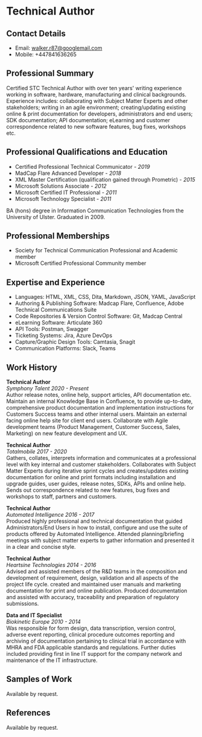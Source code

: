 # Technical Author   

## Contact Details
- Email: walker.r87@googlemail.com
- Mobile: +447841636265

## Professional Summary

Certified STC Technical Author with over ten years' writing experience working in software, hardware, manufacturing and clinical backgrounds.  Experience includes: collaborating with Subject Matter Experts and other stakeholders; writing in an agile environment; creating/updating existing online & print documentation for developers, administrators and end users; SDK documentation; API documentation; eLearning and customer correspondence related to new software features, bug fixes, workshops etc.

## Professional Qualifications and Education

- Certified Professional Technical Communicator - *2019*
- MadCap Flare Advanced Developer - *2018*
- XML Master Certification (qualification gained through Prometric) - *2015*
- Microsoft Solutions Associate - *2012*
- Microsoft Certified IT Professional - *2011*
- Microsoft Technology Specialist - *2011*

BA (hons) degree in Information Communication Technologies from the University of Ulster.  Graduated in 2009.

## Professional Memberships

- Society for Technical Communication Professional and Academic member
- Microsoft Certified Professional Community member

## Expertise and Experience

- Languages: HTML, XML, CSS, Dita, Markdown, JSON, YAML, JavaScript
- Authoring & Publishing Software: Madcap Flare, Confluence, Adobe Technical Communications Suite
- Code Repositories & Version Control Software: Git, Madcap Central
- eLearning Software: Articulate 360
- API Tools: Postman, Swagger
- Ticketing Systems: Jira, Azure DevOps
- Capture/Graphic Design Tools: Camtasia, Snagit
- Communication Platforms: Slack, Teams

## Work History

**Technical Author**<br/>
*Symphony Talent 2020 - Present*<br/>
Author release notes, online help, support articles, API documentation etc.  Maintain an internal Knowledge Base in Confluence, to provide up-to-date, comprehensive product documentation and implementation instructions for Customers Success teams and other internal users.  Maintain an external facing online help site for client end users.  Collaborate with Agile development teams (Product Management, Customer Success, Sales, Marketing) on new feature development and UX.

**Technical Author**<br/>
*Totalmobile 2017 - 2020*<br/>
Gathers, collates, interprets information and communicates at a professional level with key internal and customer stakeholders.  Collaborates with Subject Matter Experts during iterative sprint cycles and creates/updates existing documentation for online and print formats including installation and upgrade guides, user guides, release notes, SDKs, APIs and online help. Sends out correspondence related to new features, bug fixes and workshops to staff, partners and customers.

**Technical Author**<br/>
*Automated Intelligence 2016 - 2017*<br/>
Produced highly professional and technical documentation that guided Administrators/End Users in how to install, configure and use the suite of products offered by Automated Intelligence.  Attended planning/briefing meetings with subject matter experts to gather information and presented it in a clear and concise style.

**Technical Author**<br/>
*Heartsine Technologies 2014 - 2016*<br/>
Advised and assisted members of the R&D teams in the composition and development of requirement, design, validation and all aspects of the project life cycle.  created and maintained user manuals and marketing documentation for print and online publication.  Produced documentation and assisted with accuracy, traceability and preparation of regulatory submissions.

**Data and IT Specialist**<br/>
*Biokinetic Europe 2010 - 2014*<br/>
Was responsible for form design, data transcription, version control, adverse event reporting, clinical procedure outcomes reporting and archiving of documentation pertaining to clinical trial in accordance with MHRA and FDA applicable standards and regulations.  Further duties included providing first in line IT support for the company network and maintenance of the IT infrastructure.

## Samples of Work

Available by request.

## References

Available by request.
